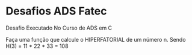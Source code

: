 # Desafios ADS Fatec
Desafio Executado No Curso de ADS em C

Faça uma função que calcule o HIPERFATORIAL de um número n. Sendo H(3) = 11 * 22 * 33 = 108
